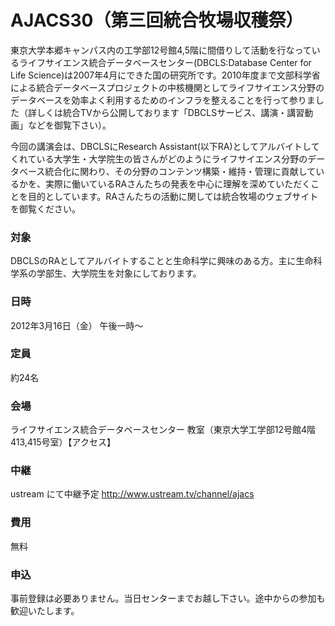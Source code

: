 # AJACS30（第三回統合牧場収穫祭）
東京大学本郷キャンパス内の工学部12号館4,5階に間借りして活動を行なっているライフサイエンス統合データベースセンター(DBCLS:Database Center for Life Science)は2007年4月にできた国の研究所です。2010年度まで文部科学省による統合データベースプロジェクトの中核機関としてライフサイエンス分野のデータベースを効率よく利用するためのインフラを整えることを行って参りました（詳しくは統合TVから公開しております「DBCLSサービス、講演・講習動画」などを御覧下さい）。

今回の講演会は、DBCLSにResearch Assistant(以下RA)としてアルバイトしてくれている大学生・大学院生の皆さんがどのようにライフサイエンス分野のデータベース統合化に関わり、その分野のコンテンツ構築・維持・管理に貢献しているかを、実際に働いているRAさんたちの発表を中心に理解を深めていただくことを目的としています。RAさんたちの活動に関しては統合牧場のウェブサイトを御覧ください。
### 対象
DBCLSのRAとしてアルバイトすることと生命科学に興味のある方。主に生命科学系の学部生、大学院生を対象にしております。
### 日時
2012年3月16日（金） 午後一時～
### 定員
約24名
### 会場
ライフサイエンス統合データベースセンター 教室（東京大学工学部12号館4階413,415号室）【アクセス】
### 中継
ustream にて中継予定 http://www.ustream.tv/channel/ajacs
### 費用
無料
### 申込
事前登録は必要ありません。当日センターまでお越し下さい。途中からの参加も歓迎いたします。
